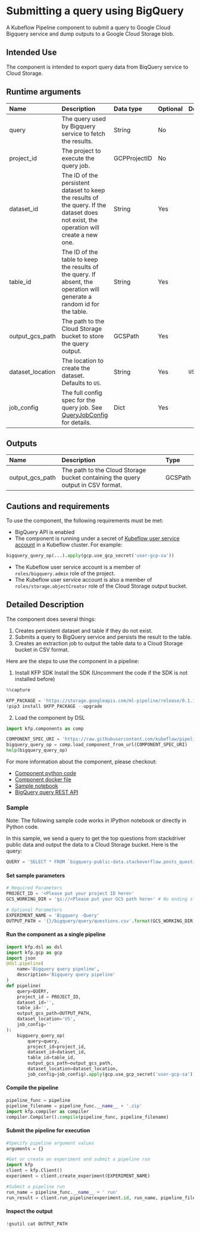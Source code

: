 
# Submitting a query using BigQuery 
A Kubeflow Pipeline component to submit a query to Google Cloud Bigquery service and dump outputs to a Google Cloud Storage blob. 

## Intended Use
The component is intended to export query data from BiqQuery service to Cloud Storage. 

## Runtime arguments
Name | Description | Data type | Optional | Default
:--- | :---------- | :-------- | :------- | :------
query | The query used by Bigquery service to fetch the results. | String | No |
project_id | The project to execute the query job. | GCPProjectID | No |
dataset_id | The ID of the persistent dataset to keep the results of the query. If the dataset does not exist, the operation will create a new one. | String | Yes | ` `
table_id | The ID of the table to keep the results of the query. If absent, the operation will generate a random id for the table. | String | Yes | ` `
output_gcs_path | The path to the Cloud Storage bucket to store the query output. | GCSPath | Yes | ` `
dataset_location | The location to create the dataset. Defaults to `US`. | String | Yes | `US`
job_config | The full config spec for the query job. See [QueryJobConfig](https://googleapis.github.io/google-cloud-python/latest/bigquery/generated/google.cloud.bigquery.job.QueryJobConfig.html#google.cloud.bigquery.job.QueryJobConfig) for details. | Dict | Yes | ` `


## Outputs
Name | Description | Type
:--- | :---------- | :---
output_gcs_path | The path to the Cloud Storage bucket containing the query output in CSV format. | GCSPath

## Cautions and requirements
To use the component, the following requirements must be met:
* BigQuery API is enabled
* The component is running under a secret of [Kubeflow user service account](https://www.kubeflow.org/docs/started/getting-started-gke/#gcp-service-accounts) in a Kubeflow cluster. For example:

```python
bigquery_query_op(...).apply(gcp.use_gcp_secret('user-gcp-sa'))

```

* The Kubeflow user service account is a member of `roles/bigquery.admin` role of the project.
* The Kubeflow user service account is also a member of `roles/storage.objectCreator` role of the Cloud Storage output bucket.

## Detailed Description
The component does several things:
1. Creates persistent dataset and table if they do not exist.
1. Submits a query to BigQuery service and persists the result to the table.
1. Creates an extraction job to output the table data to a Cloud Storage bucket in CSV format.

Here are the steps to use the component in a pipeline:
1. Install KFP SDK
Install the SDK (Uncomment the code if the SDK is not installed before)


```python
%%capture

KFP_PACKAGE = 'https://storage.googleapis.com/ml-pipeline/release/0.1.14/kfp.tar.gz'
!pip3 install $KFP_PACKAGE --upgrade
```

2. Load the component by DSL


```python
import kfp.components as comp

COMPONENT_SPEC_URI = 'https://raw.githubusercontent.com/kubeflow/pipelines/d2f5cc92a46012b9927209e2aaccab70961582dc/components/gcp/bigquery/query/component.yaml'
bigquery_query_op = comp.load_component_from_url(COMPONENT_SPEC_URI)
help(bigquery_query_op)
```

For more information about the component, please checkout:
* [Component python code](https://github.com/kubeflow/pipelines/blob/master/component_sdk/python/kfp_component/google/bigquery/_query.py)
* [Component docker file](https://github.com/kubeflow/pipelines/blob/master/components/gcp/container/Dockerfile)
* [Sample notebook](https://github.com/kubeflow/pipelines/blob/master/components/gcp/bigquery/query/sample.ipynb)
* [BigQuery query REST API](https://cloud.google.com/bigquery/docs/reference/rest/v2/jobs/query)


### Sample

Note: The following sample code works in IPython notebook or directly in Python code.

In this sample, we send a query to get the top questions from stackdriver public data and output the data to a Cloud Storage bucket. Here is the query:


```python
QUERY = 'SELECT * FROM `bigquery-public-data.stackoverflow.posts_questions` LIMIT 10'
```

#### Set sample parameters


```python
# Required Parameters
PROJECT_ID = '<Please put your project ID here>'
GCS_WORKING_DIR = 'gs://<Please put your GCS path here>' # No ending slash
```


```python
# Optional Parameters
EXPERIMENT_NAME = 'Bigquery -Query'
OUTPUT_PATH = '{}/bigquery/query/questions.csv'.format(GCS_WORKING_DIR)
```

#### Run the component as a single pipeline


```python
import kfp.dsl as dsl
import kfp.gcp as gcp
import json
@dsl.pipeline(
    name='Bigquery query pipeline',
    description='Bigquery query pipeline'
)
def pipeline(
    query=QUERY, 
    project_id = PROJECT_ID, 
    dataset_id='', 
    table_id='', 
    output_gcs_path=OUTPUT_PATH, 
    dataset_location='US', 
    job_config=''
):
    bigquery_query_op(
        query=query, 
        project_id=project_id, 
        dataset_id=dataset_id, 
        table_id=table_id, 
        output_gcs_path=output_gcs_path, 
        dataset_location=dataset_location, 
        job_config=job_config).apply(gcp.use_gcp_secret('user-gcp-sa'))
```

#### Compile the pipeline


```python
pipeline_func = pipeline
pipeline_filename = pipeline_func.__name__ + '.zip'
import kfp.compiler as compiler
compiler.Compiler().compile(pipeline_func, pipeline_filename)
```

#### Submit the pipeline for execution


```python
#Specify pipeline argument values
arguments = {}

#Get or create an experiment and submit a pipeline run
import kfp
client = kfp.Client()
experiment = client.create_experiment(EXPERIMENT_NAME)

#Submit a pipeline run
run_name = pipeline_func.__name__ + ' run'
run_result = client.run_pipeline(experiment.id, run_name, pipeline_filename, arguments)
```

#### Inspect the output


```python
!gsutil cat OUTPUT_PATH
```
